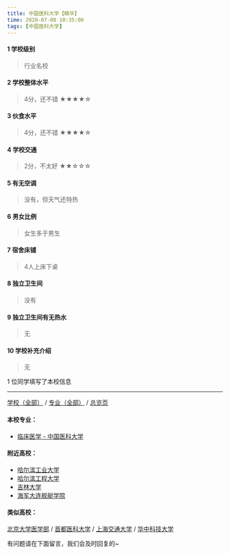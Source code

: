 ```yaml
---
title: 中国医科大学【精华】
time: 2020-07-08 10:35:00
tags: [中国医科大学]
---
```

#### 1 学校级别
> 行业名校


#### 2 学校整体水平
> 4分，还不错
★★★★☆


#### 3 伙食水平
>  4分，还不错
★★★★☆


#### 4 学校交通
> 2分，不太好
★★☆☆☆


#### 5 有无空调
> 没有，但天气还特热


#### 6 男女比例
> 女生多于男生

#### 7 宿舍床铺
> 4人上床下桌
 

#### 8 独立卫生间
> 没有


#### 9 独立卫生间有无热水
> 无


#### 10 学校补充介绍
> 无

1 位同学填写了本校信息
***
[学校（全部）](https://univgo.github.io/2020/07/09/学校汇总页) / [专业（全部）](https://univgo.github.io/2020/07/09/专业汇总页) / [总览页](https://univgo.github.io/2020/07/09/总览)
#### 本校专业：
- [临床医学 - 中国医科大学](https://univgo.github.io/2020/07/08/临床医学%20-%20中国医科大学)

#### 附近高校：
- [哈尔滨工业大学](https://univgo.github.io/2020/07/08/哈尔滨工业大学) 
- [哈尔滨工程大学](https://univgo.github.io/2020/07/08/哈尔滨工程大学)
- [吉林大学](https://univgo.github.io/2020/07/08/吉林大学) 
- [海军大连舰艇学院](https://univgo.github.io/2020/07/08/海军大连舰艇学院)

#### 类似高校：
[北京大学医学部](https://univgo.github.io/2020/07/08/北京大学医学部) / [首都医科大学](https://univgo.github.io/2020/07/08/首都医科大学) / [上海交通大学](https://univgo.github.io/2020/07/08/上海交通大学) / [华中科技大学](https://univgo.github.io/2020/07/08/华中科技大学)


有问题请在下面留言，我们会及时回复的~

